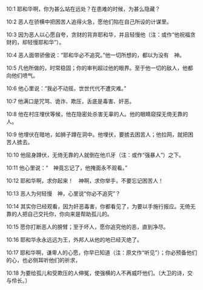 <a id="1"></a>10:1  耶和华啊，你为甚么站在远处？在患难的时候，为甚么隐藏？  

<a id="2"></a>10:2  恶人在骄横中把困苦人追得火急，愿他们陷在自己所设的计谋里。  

<a id="3"></a>10:3  因为恶人以心愿自夸，贪财的背弃耶和华，并且轻慢他（注：或作“他祝福贪财的，却轻慢耶和华”）。  

<a id="4"></a>10:4  恶人面带骄傲说：“耶和华必不追究。”他一切所想的，都以为没有　神。  

<a id="5"></a>10:5  凡他所做的，时常稳固；你的审判超过他的眼界。至于他一切的敌人，他都向他们喷气。  

<a id="6"></a>10:6  他心里说：“我必不动摇，世世代代不遭灾难。”  

<a id="7"></a>10:7  他满口是咒骂、诡诈、欺压，舌底是毒害、奸恶。  

<a id="8"></a>10:8  他在村庄埋伏等候，他在隐密处杀害无辜的人。他的眼睛窥探无倚无靠的人。  

<a id="9"></a>10:9  他埋伏在暗地，如狮子蹲在洞中。他埋伏，要掳去困苦人；他拉网，就把困苦人掳去。  

<a id="10"></a>10:10  他屈身蹲伏，无倚无靠的人就倒在他爪牙（注：或作“强暴人”）之下。  

<a id="11"></a>10:11  他心里说：“　神竟忘记了，他掩面永不观看。”  

<a id="12"></a>10:12  耶和华啊，求你起来！　神啊，求你举手，不要忘记困苦人！  

<a id="13"></a>10:13  恶人为何轻慢　神，心里说“你必不追究”？  

<a id="14"></a>10:14  其实你已经观看，因为奸恶毒害，你都看见了，为要以手施行报应。无倚无靠的人把自己交托你，你向来是帮助孤儿的。  

<a id="15"></a>10:15  愿你打断恶人的膀臂；至于坏人，愿你追究他的恶，直到净尽。  

<a id="16"></a>10:16  耶和华永永远远为王，外邦人从他的地已经灭绝了。  

<a id="17"></a>10:17  耶和华啊，谦卑人的心愿，你早已知道（注：原文作“听见”）；你必预备他们的心，也必侧耳听他们的祈求，  

<a id="18"></a>10:18  为要给孤儿和受欺压的人伸冤，使强横的人不再威吓他们。〔大卫的诗，交与伶长。〕  
